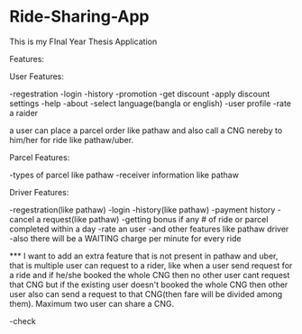 # Ride-Sharing-App
This is my FInal Year Thesis Application 

Features:

User Features:

-regestration
-login
-history
-promotion
-get discount
-apply discount
settings
-help
-about
-select language(bangla or english)
-user profile
-rate a raider


a user can place a parcel order like pathaw and also call a CNG nereby to him/her for ride like pathaw/uber. 

Parcel Features:

-types of parcel like pathaw
-receiver information like pathaw

Driver Features:

-regestration(like pathaw)
-login
-history(like pathaw)
-payment history
-cancel a request(like pathaw)
-getting bonus if any # of ride or parcel completed within a day
-rate an user
-and other features like pathaw driver
-also there will be a WAITING charge per minute for every ride


*** I want to add an extra feature that is not present in pathaw and uber, that is multiple user can request to a rider, like when a user send request for a ride and if he/she  booked the whole CNG then no other user cant request that CNG but if the existing user doesn't booked the whole CNG then other user also can send a request to that CNG(then fare will be divided among them). Maximum two user can share a CNG.


-check
